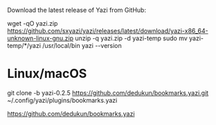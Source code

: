 Download the latest release of Yazi from GitHub:

wget -qO yazi.zip https://github.com/sxyazi/yazi/releases/latest/download/yazi-x86_64-unknown-linux-gnu.zip
unzip -q yazi.zip -d yazi-temp
sudo mv yazi-temp/*/yazi /usr/local/bin
yazi --version

# Linux/macOS
git clone -b yazi-0.2.5 https://github.com/dedukun/bookmarks.yazi.git ~/.config/yazi/plugins/bookmarks.yazi

https://github.com/dedukun/bookmarks.yazi
